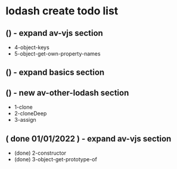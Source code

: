 # lodash create todo list

## () - expand av-vjs section
* 4-object-keys
* 5-object-get-own-property-names

## () - expand basics section

## () - new av-other-lodash section
* 1-clone
* 2-cloneDeep
* 3-assign

## ( done 01/01/2022 ) - expand av-vjs section
* (done) 2-constructor
* (done) 3-object-get-prototype-of

